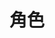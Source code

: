 ---
layout: docwithnav
assignees:
- vparomskiy
title: 角色
description: GridLinks RBAC
redirect_to: "/docs/user-guide/rbac#roles"
---